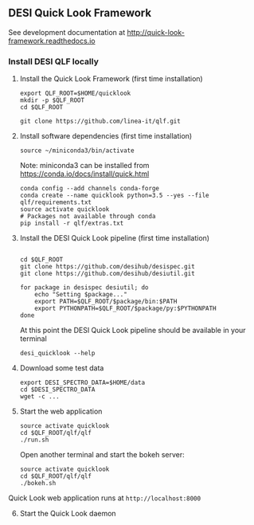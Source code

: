 ## DESI Quick Look Framework

See development documentation at http://quick-look-framework.readthedocs.io

### Install DESI QLF locally

1. Install the Quick Look Framework (first time installation)

    ```
    export QLF_ROOT=$HOME/quicklook
    mkdir -p $QLF_ROOT
    cd $QLF_ROOT
   
    git clone https://github.com/linea-it/qlf.git
    ```

2. Install software dependencies (first time installation)

    ```
    source ~/miniconda3/bin/activate
    ```
    
    Note: miniconda3 can be installed from https://conda.io/docs/install/quick.html
   
    ```
    conda config --add channels conda-forge
    conda create --name quicklook python=3.5 --yes --file qlf/requirements.txt
    source activate quicklook
    # Packages not available through conda
    pip install -r qlf/extras.txt
    ```

3. Install the DESI Quick Look pipeline (first time installation)

    ```
   
    cd $QLF_ROOT
    git clone https://github.com/desihub/desispec.git
    git clone https://github.com/desihub/desiutil.git
  
    for package in desispec desiutil; do
        echo "Setting $package..."
        export PATH=$QLF_ROOT/$package/bin:$PATH
        export PYTHONPATH=$QLF_ROOT/$package/py:$PYTHONPATH
    done
    ```
    
    At this point the DESI Quick Look pipeline should be available in your terminal
    
    ```
    desi_quicklook --help
    ```

4. Download some test data

    ```
    export DESI_SPECTRO_DATA=$HOME/data
    cd $DESI_SPECTRO_DATA
    wget -c ...

    ```
 

5. Start the web application

    ```
    source activate quicklook 
    cd $QLF_ROOT/qlf/qlf
    ./run.sh
    ```
    
    Open another terminal and start the bokeh server:
    
    ```
    source activate quicklook 
    cd $QLF_ROOT/qlf/qlf
    ./bokeh.sh
    ```
    
Quick Look web application runs at `http://localhost:8000`


6. Start the Quick Look daemon


    <put command to start Quick Look daemon here>

